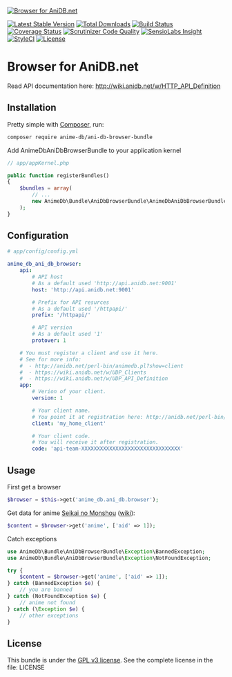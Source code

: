 [![Browser for AniDB.net](http://anime-db.org/bundles/animedboffsite/images/anidb.net.png)](http://anidb.net/)

[![Latest Stable Version](https://img.shields.io/packagist/v/anime-db/ani-db-browser-bundle.svg?maxAge=3600&label=stable)](https://packagist.org/packages/anime-db/ani-db-browser-bundle)
[![Total Downloads](https://img.shields.io/packagist/dt/anime-db/ani-db-browser-bundle.svg?maxAge=3600)](https://packagist.org/packages/anime-db/ani-db-browser-bundle)
[![Build Status](https://img.shields.io/travis/anime-db/ani-db-browser-bundle.svg?maxAge=3600)](https://travis-ci.org/anime-db/ani-db-browser-bundle)
[![Coverage Status](https://img.shields.io/coveralls/anime-db/ani-db-browser-bundle.svg?maxAge=3600)](https://coveralls.io/github/anime-db/ani-db-browser-bundle?branch=master)
[![Scrutinizer Code Quality](https://img.shields.io/scrutinizer/g/anime-db/ani-db-browser-bundle.svg?maxAge=3600)](https://scrutinizer-ci.com/g/anime-db/ani-db-browser-bundle/?branch=master)
[![SensioLabs Insight](https://img.shields.io/sensiolabs/i/0e383920-eaf5-474a-b998-a00462485827.svg?maxAge=3600&label=SLInsight)](https://insight.sensiolabs.com/projects/0e383920-eaf5-474a-b998-a00462485827)
[![StyleCI](https://styleci.io/repos/19101337/shield?branch=master)](https://styleci.io/repos/19101337)
[![License](https://img.shields.io/packagist/l/anime-db/ani-db-browser-bundle.svg?maxAge=3600)](https://github.com/anime-db/ani-db-browser-bundle)

Browser for AniDB.net
=====================

Read API documentation here: http://wiki.anidb.net/w/HTTP_API_Definition

Installation
------------

Pretty simple with [Composer](http://packagist.org), run:

```sh
composer require anime-db/ani-db-browser-bundle
```

Add AnimeDbAniDbBrowserBundle to your application kernel

```php
// app/appKernel.php

public function registerBundles()
{
    $bundles = array(
        // ...
        new AnimeDb\Bundle\AniDbBrowserBundle\AnimeDbAniDbBrowserBundle(),
    );
}
```

Configuration
-------------

```yml
# app/config/config.yml

anime_db_ani_db_browser:
    api:
        # API host
        # As a default used 'http://api.anidb.net:9001'
        host: 'http://api.anidb.net:9001'

        # Prefix for API resurces
        # As a default used '/httpapi/'
        prefix: '/httpapi/'

        # API version
        # As a default used '1'
        protover: 1

    # You must register a client and use it here.
    # See for more info:
    #  - http://anidb.net/perl-bin/animedb.pl?show=client
    #  - https://wiki.anidb.net/w/UDP_Clients
    #  - https://wiki.anidb.net/w/UDP_API_Definition
    app:
        # Verion of your client.
        version: 1

        # Your client name.
        # You point it at registration here: http://anidb.net/perl-bin/animedb.pl?show=client
        client: 'my_home_client'

        # Your client code.
        # You will receive it after registration.
        code: 'api-team-XXXXXXXXXXXXXXXXXXXXXXXXXXXXXXXX'
```

Usage
-----

First get a browser

```php
$browser = $this->get('anime_db.ani_db.browser');
```

Get data for anime [Seikai no Monshou](http://anidb.net/perl-bin/animedb.pl?show=anime&aid=1)
([wiki](https://wiki.anidb.info/w/HTTP_API_Definition#Anime)):

```php
$content = $browser->get('anime', ['aid' => 1]);
```

Catch exceptions

```php
use AnimeDb\Bundle\AniDbBrowserBundle\Exception\BannedException;
use AnimeDb\Bundle\AniDbBrowserBundle\Exception\NotFoundException;

try {
    $content = $browser->get('anime', ['aid' => 1]);
} catch (BannedException $e) {
    // you are banned
} catch (NotFoundException $e) {
    // anime not found
} catch (\Exception $e) {
    // other exceptions
}
```

License
-------

This bundle is under the [GPL v3 license](http://opensource.org/licenses/GPL-3.0).
See the complete license in the file: LICENSE
